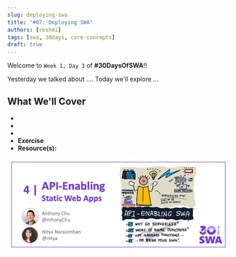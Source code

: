 ```yaml
---
slug: deploying-swa
title: "#07: Deploying SWA"
authors: [reshmi]
tags: [swa, 30days, core-concepts]
draft: true 
---
```


Welcome to `Week 1, Day 3` of **#30DaysOfSWA**!! 

Yesterday we talked about .... Today we'll explore ...


## What We'll Cover
 * 
 * 
 * 
 * **Exercise** 
 * **Resource(s):** 

![](../static/img/series/03-banner.png)
